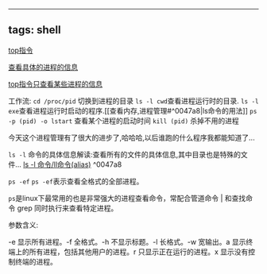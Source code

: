 
---
tags: shell
---

[top指令](https://blog.csdn.net/weixin_38278993/article/details/106427759)

[查看具体的进程的信息](https://blog.csdn.net/taoerchun/article/details/82851076)

[top指令只查看某些进程的信息](https://blog.csdn.net/zhangfn2011/article/details/7488746)




工作流:
`cd /proc/pid`  切换到进程的目录
`ls -l cwd`查看进程运行时的目录.
`ls -l exe`查看进程运行时启动的程序.[[查看内存,进程管理#^0047a8|ls命令的用法]]
`ps -p (pid) -o lstart` 查看某个进程的启动时间
`kill (pid)` 杀掉不用的进程


今天这个进程管理有了很大的进步了,哈哈哈,以后谁跑的什么程序我都能知道了...



`ls -l` 命令的具体信息解读:查看所有的文件的具体信息,其中目录也是特殊的文件...
[ls -l 命令/ll命令(alias)](https://blog.csdn.net/sjzs5590/article/details/8254527) ^0047a8


`ps -ef`
`ps -ef`表示查看全格式的全部进程。  

`ps`是linux下最常用的也是非常强大的进程查看命令，常配合管道命令 | 和查找命令 grep 同时执行来查看特定进程。  

参数含义:  

\-e 显示所有进程。-f 全格式。-h 不显示标题。-l 长格式。-w 宽输出。a 显示终端上的所有进程，包括其他用户的进程。r 只显示正在运行的进程。x 显示没有控制终端的进程。